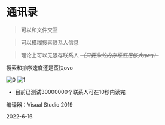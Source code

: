 # 通讯录

> 可以和文件交互

> 可以模糊搜索联系人信息

> 理论上可以无限存联系人 ~~*（只要你的内存堆区足够大qwq）*~~

搜索和排序速度还是蛮快ovo

![0](https://user-images.githubusercontent.com/54425164/174436057-e6a02ee3-1277-4892-8397-ee10e22c711b.png)
![1](https://user-images.githubusercontent.com/54425164/174436056-3da17fb3-33c4-41bb-9bc2-7683cb149c32.png)

* 目前已测试30000000个联系人可在10秒内读完

编译器：Visual Studio 2019

2022-6-16
